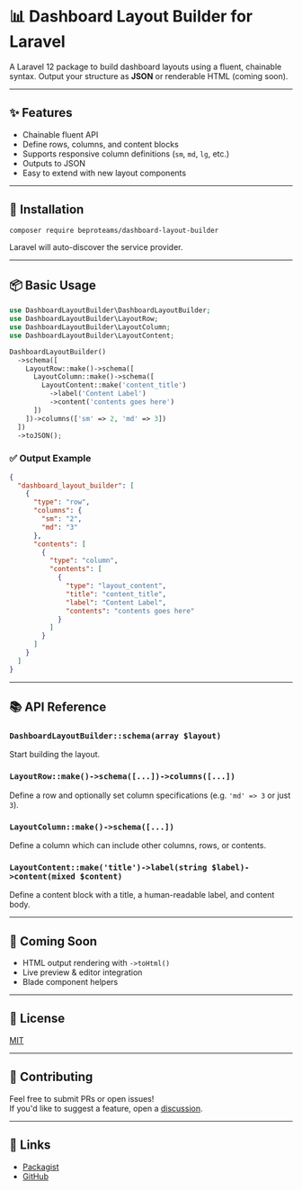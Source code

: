 # 📊 Dashboard Layout Builder for Laravel

A Laravel 12 package to build dashboard layouts using a fluent, chainable syntax. Output your structure as **JSON** or renderable HTML (coming soon).

---

## ✨ Features

- Chainable fluent API
- Define rows, columns, and content blocks
- Supports responsive column definitions (`sm`, `md`, `lg`, etc.)
- Outputs to JSON
- Easy to extend with new layout components

---

## 🚀 Installation

```bash
composer require beproteams/dashboard-layout-builder
```

Laravel will auto-discover the service provider.

---

## 📦 Basic Usage

```php
use DashboardLayoutBuilder\DashboardLayoutBuilder;
use DashboardLayoutBuilder\LayoutRow;
use DashboardLayoutBuilder\LayoutColumn;
use DashboardLayoutBuilder\LayoutContent;

DashboardLayoutBuilder()
  ->schema([
    LayoutRow::make()->schema([
      LayoutColumn::make()->schema([
        LayoutContent::make('content_title')
          ->label('Content Label')
          ->content('contents goes here')
      ])
    ])->columns(['sm' => 2, 'md' => 3])
  ])
  ->toJSON();
```

### ✅ Output Example

```json
{
  "dashboard_layout_builder": [
    {
      "type": "row",
      "columns": {
        "sm": "2",
        "md": "3"
      },
      "contents": [
        {
          "type": "column",
          "contents": [
            {
              "type": "layout_content",
              "title": "content_title",
              "label": "Content Label",
              "contents": "contents goes here"
            }
          ]
        }
      ]
    }
  ]
}
```

---

## 📚 API Reference

### `DashboardLayoutBuilder::schema(array $layout)`
Start building the layout.

### `LayoutRow::make()->schema([...])->columns([...])`
Define a row and optionally set column specifications (e.g. `'md' => 3` or just `3`).

### `LayoutColumn::make()->schema([...])`
Define a column which can include other columns, rows, or contents.

### `LayoutContent::make('title')->label(string $label)->content(mixed $content)`
Define a content block with a title, a human-readable label, and content body.

---

## 🧪 Coming Soon

- HTML output rendering with `->toHtml()`
- Live preview & editor integration
- Blade component helpers

---

## 📄 License

[MIT](LICENSE)

---

## 🤝 Contributing

Feel free to submit PRs or open issues!  
If you'd like to suggest a feature, open a [discussion](https://github.com/yourusername/dashboard-layout-builder/discussions).

---

## 🔗 Links

- [Packagist](https://packagist.org/packages/yourusername/dashboard-layout-builder)
- [GitHub](https://github.com/yourusername/dashboard-layout-builder)
